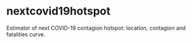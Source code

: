 # nextcovid19hotspot
Estimator of next COVID-19 contagion hotspot: location, contagion and fatalities curve.
